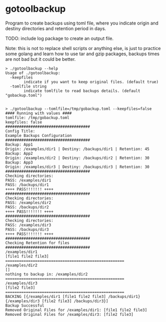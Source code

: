gotoolbackup
============

Program to create backups using toml file, where you indicate origin and destiny directories and retention period in days.

TODO: include log package to create an output file.

Note: this is not to replace shell scripts or anything else, is just to practice some golang and learn how to use tar and gzip packages, backups times are not bad but it could be better.

    > ./gotoolbackup --help
    Usage of ./gotoolbackup:
      -keepfiles
            indicate if you want to keep original files. (default true)
      -tomlfile string
            indicate tomlfile to read backups details. (default "gobackup.toml")
  
  
    > ./gotoolbackup --tomlfile=/tmp/gobackup.toml --keepfiles=false
    #### Running with values ####
    tomlfile: /tmp/gobackup.toml
    keepfiles: false
    #####################################
    Config Title:
    Example Backups Configuration
    #####################################
    Backup: App1
    Origin: /examples/dir1 | Destiny: /backups/dir1 | Retention: 45
    Backup: App2
    Origin: /examples/dir2 | Destiny: /backups/dir2 | Retention: 30
    Backup: App3
    Origin: /examples/dir3 | Destiny: /backups/dir3 | Retention: 30
    #####################################
    Checking directories:
    PASS: /examples/dir1
    PASS: /backups/dir1
    ++++ PASS!!!!!!! ++++
    #####################################
    Checking directories:
    PASS: /examples/dir2
    PASS: /backups/dir2
    ++++ PASS!!!!!!! ++++
    #####################################
    Checking directories:
    PASS: /examples/dir3
    PASS: /backups/dir3
    ++++ PASS!!!!!!! ++++
    #####################################
    Checking Retention for files
    #####################################
    /examples/dir1
    [file1 file2 file3]
    ====================================================
    /examples/dir2
    []
    nothing to backup in: /examples/dir2
    ====================================================
    /examples/dir3
    [file2 file3]
    ====================================================
    BACKING [{/examples/dir1 [file1 file2 file3] /backups/dir1} {/examples/dir3 [file2 file3] /backups/dir3}]
    Backup Successful
    Removed Original Files for /examples/dir1: [file1 file2 file3]
    Removed Original Files for /examples/dir3: [file2 file3]
